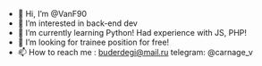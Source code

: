 - 👋 Hi, I’m @VanF90
- 👀 I’m interested in back-end dev
- 🌱 I’m currently learning Python! Had experience with JS, PHP!
- 💞️ I’m looking for trainee position for free!
- 📫 How to reach me : buderdegi@mail.ru telegram: @carnage_v

<!---
VanF90/VanF90 is a ✨ special ✨ repository because its `README.md` (this file) appears on your GitHub profile.
You can click the Preview link to take a look at your changes.
--->
